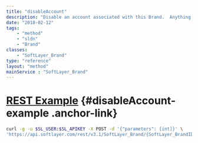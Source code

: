 ```yaml
---
title: "disableAccount"
description: "Disable an account associated with this Brand.  Anything that would disqualify the account from being disabled will cause an exception to be raised. "
date: "2018-02-12"
tags:
    - "method"
    - "sldn"
    - "Brand"
classes:
    - "SoftLayer_Brand"
type: "reference"
layout: "method"
mainService : "SoftLayer_Brand"
---
```


# [REST Example](#disableAccount-example) <a href="/article/rest/"><i class="fas fa-question"></i></a> {#disableAccount-example .anchor-link} 
```bash
curl -g -u $SL_USER:$SL_APIKEY -X POST -d '{"parameters": [int]}' \
'https://api.softlayer.com/rest/v3.1/SoftLayer_Brand/{SoftLayer_BrandID}/disableAccount'
```
